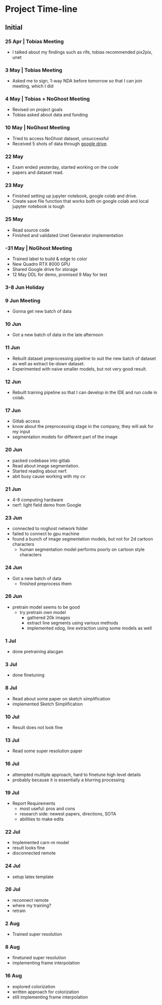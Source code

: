 # Project Time-line

## Initial

### 25 Apr | Tobias Meeting

- I talked about my findings such as rife, tobias recommended pix2pix, unet

### 3 May | Tobias Meeting

- Asked me to sign, 1-way NDA before tomorrow so that I can join meeting, which I did

### 4 May | Tobias + NoGhost Meeting

- Revised on project goals
- Tobias asked about data and funding

### 10 May | NoGhost Meeting

- Tried to access NoGhost dataset, unsuccessful
- Received 5 shots of data through [google drive](https://drive.google.com/drive/folders/1AJ3mQMtnEIs9Klk34a03Jo0hyF3F74uR).

### 22 May

- Exam ended yesterday, started working on the code
- papers and dataset read.

### 23 May

- Finished setting up jupyter notebook, google colab and drive.
- Create save file function that works both on google colab and local jupyter notebook is tough

### 25 May

- Read source code
- Finished and validated Unet Generator implementation

### -31 May | NoGhost Meeting

- Trained label to build & edge to color
- New Quadro RTX 8000 GPU
- Shared Google drive for storage
- 12 May DDL for demo, promised 9 May for test

### 3-8 Jun Holiday

### 9 Jun Meeting

- Gonna get new batch of data

### 10 Jun

- Got a new batch of data in the late afternoon

### 11 Jun

- Rebuilt dataset preprocessing pipeline to suit the new batch of dataset as well as extract tie-down dataset.
- Experimented with naive smaller models, but not very good result.

### 12 Jun

- Rebuilt training pipeline so that I can develop in the IDE and run code in colab.

### 17 Jun

- Gitlab access
- know about the preprocessing stage in the company, they will ask for my input
- segmentation models for different part of the image

### 20 Jun

- packed codebase into gitlab
- Read about image segmentation.
- Started reading about nerf.
- abit busy cause working with my cv

### 21 Jun

- 4-8 computing hardware
- nerf: light field demo from Google

### 23 Jun

- connected to noghost network folder
- failed to connect to gpu machine
- found a bunch of image segmentation models, but not for 2d cartoon characters
  - human segmentation model performs poorly on cartoon style characters

### 24 Jun

- Got a new batch of data
  - finished preprocess them

### 26 Jun

- pretrain model seems to be good
  - try pretrain own model
    - gathered 20k images
    - extract line segments using various methods
    - implemented xdog, line extraction using some models as well

### 1 Jul

- done pretraining alacgan

### 3 Jul

- done finetuning

### 8 Jul

- Read about some paper on sketch simplification
- implemented Sketch Simplification

### 10 Jul

- Result does not look fine

### 13 Jul

- Read some super resolution paper

### 16 Jul

- attempted multiple approach, hard to finetune high level details
- probably because it is essentially a blurring processing

### 19 Jul

- Report Requirements
  - most useful: pros and cons
  - research side: newest papers, directions, SOTA
  - abilities to make edits

### 22 Jul

- Implemented carn-m model
- result looks fine
- disconnected remote

### 24 Jul

- setup latex template

### 26 Jul

- reconnect remote
- where my training? 
- retrain

### 2 Aug

- Trained super resolution

### 8 Aug

- finetuned super resolution
- implementing frame interpolation

### 16  Aug

- explored colorization
- written approach for colorization
- still implementing frame interpolation

